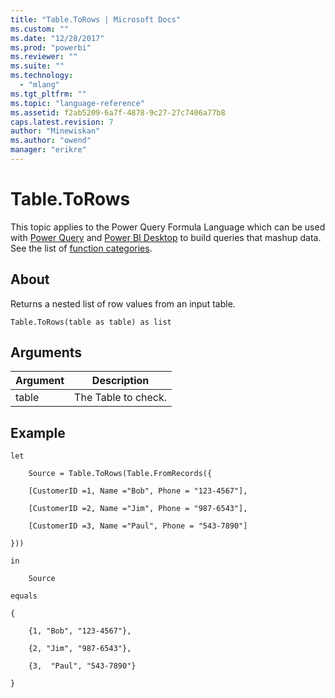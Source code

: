 ```yaml
---
title: "Table.ToRows | Microsoft Docs"
ms.custom: ""
ms.date: "12/28/2017"
ms.prod: "powerbi"
ms.reviewer: ""
ms.suite: ""
ms.technology: 
  - "mlang"
ms.tgt_pltfrm: ""
ms.topic: "language-reference"
ms.assetid: f2ab5209-6a7f-4878-9c27-27c7406a77b8
caps.latest.revision: 7
author: "Minewiskan"
ms.author: "owend"
manager: "erikre"
---
```

# Table.ToRows
This topic applies to the Power Query Formula Language which can be used with [Power Query](https://support.office.com/article/Introduction-to-Microsoft-Power-Query-for-Excel-6E92E2F4-2079-4E1F-BAD5-89F6269CD605) and [Power BI Desktop](http://go.microsoft.com/fwlink/p/?LinkId=618607) to build queries that mashup data. See the list of [function categories](https://msdn.microsoft.com/en-us/library/mt211003.aspx).  
  
## About  
Returns a nested list of row values from an input table.  
  
```  
Table.ToRows(table as table) as list  
```  
  
## Arguments  
  
|Argument|Description|  
|------------|---------------|  
|table|The Table to check.|  
  
## Example  
  
```  
let  
  
    Source = Table.ToRows(Table.FromRecords({  
  
    [CustomerID =1, Name ="Bob", Phone = "123-4567"],  
  
    [CustomerID =2, Name ="Jim", Phone = "987-6543"],  
  
    [CustomerID =3, Name ="Paul", Phone = "543-7890"]  
  
}))  
  
in  
  
    Source  
  
equals  
  
{  
  
    {1, "Bob", "123-4567"},  
  
    {2, "Jim", "987-6543"},  
  
    {3,  "Paul", "543-7890"}  
  
}  
```  
